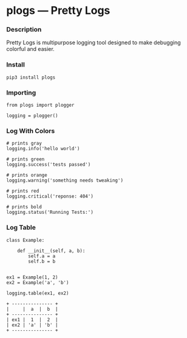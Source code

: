 # plogs — Pretty Logs 

### Description
Pretty Logs is multipurpose logging tool designed to make debugging colorful and easier. 


### Install
```
pip3 install plogs
```

### Importing
```python3
from plogs import plogger

logging = plogger()
```

### Log With Colors 
```python3 
# prints gray 
logging.info('hello world')

# prints green 
logging.success('tests passed')

# prints orange
logging.warning('something needs tweaking')

# prints red 
logging.critical('reponse: 404')

# prints bold
logging.status('Running Tests:')
```

### Log Table
```python3
class Example:
    
    def __init__(self, a, b):
        self.a = a
        self.b = b


ex1 = Example(1, 2)
ex2 = Example('a', 'b')

logging.table(ex1, ex2)
```
```
+ --------------- +
|     |  a  |  b  |
+ --------------- +
| ex1 |  1  |  2  |
| ex2 | 'a' | 'b' |
+ --------------- +
```
